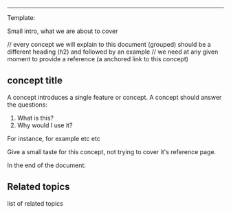 
<!--
Title: "Registry"
custom_edit_url: https://github.com/netdata/netdata/blob/master/docs/concepts/netdata-agent/registry.md
learn_status: Published
learn_topic_type: Concepts
learn_rel_path: docs/concepts/netdata-agent/registry.md

learn_docs_purpose: Explain what a registry does, it's purpose and some examples
-->



**********************************************************************
Template:

Small intro, what we are about to cover

// every concept we will explain to this document (grouped) should be a different heading (h2) and followed by an example
// we need at any given moment to provide a reference (a anchored link to this concept)
## concept title

A concept introduces a single feature or concept. A concept should answer the questions:

1. What is this?
2. Why would I use it?

For instance, for example etc etc

Give a small taste for this concept, not trying to cover it's reference page. 

In the end of the document:

## Related topics

list of related topics

